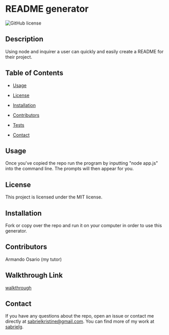  # README generator
![GitHub license](https://img.shields.io/badge/license-MIT-blue.svg)
## Description
Using node and inquirer a user can quickly and easily create a README for their project.
## Table of Contents
* [Usage](#usage)

* [License](#license)

* [Installation](#installation)
* [Contributors](#contributors)
* [Tests](#tests)
* [Contact](#contact)
## Usage
Once you've copied the repo run the program by inputting "node app.js" into the command line. The prompts will then appear for you.
## License
  This project is licensed under the MIT license.
## Installation
Fork or copy over the repo and run it on your computer in order to use this generator.
## Contributors
Armando Osario (my tutor)
## Walkthrough Link
[walkthrough](https://watch.screencastify.com/v/B0YFnXjOqIE6eJjJ9zAA)
## Contact
If you have any questions about the repo, open an issue or contact me directly at
sabrielkristine@gmail.com. 
You can find more of my work at [sabrielg](https://github.com/sabrielg/).